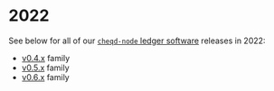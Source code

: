 # 2022

See below for all of our [`cheqd-node` ledger software](https://github.com/cheqd/cheqd-node/) releases in 2022:

* [v0.4.x](0.4.x.md) family
* [v0.5.x](0.5.x.md) family
* [v0.6.x](0.6.x.md) family
